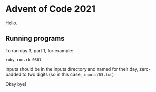 # Advent of Code 2021

Hello.

## Running programs

To run day 3, part 1, for example:

```
ruby run.rb 0301
```

Inputs should be in the inputs directory and named for their day, zero-padded to two digits (so in this case, `inputs/03.txt`)

Okay bye!
